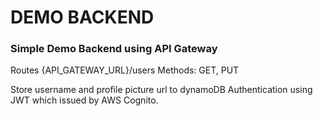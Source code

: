 # DEMO BACKEND

### Simple Demo Backend using API Gateway

Routes
{API_GATEWAY_URL}/users
Methods: GET, PUT

Store username and profile picture url to dynamoDB
Authentication using JWT which issued by AWS Cognito.